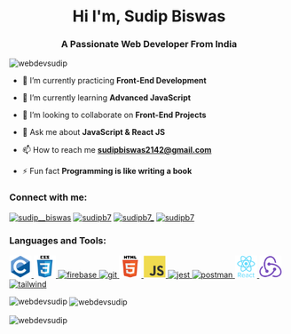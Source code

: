 <h1 align="center">Hi I'm, Sudip Biswas</h1>
<h3 align="center">A Passionate Web Developer From India</h3>

<p align="left"> <img src="https://komarev.com/ghpvc/?username=webdevsudip&label=Profile%20views&color=0e75b6&style=flat" alt="webdevsudip" /> </p>

- 🔭 I’m currently practicing **Front-End Development**

- 🌱 I’m currently learning **Advanced JavaScript**

- 👯 I’m looking to collaborate on **Front-End Projects**

- 💬 Ask me about **JavaScript & React JS**

- 📫 How to reach me **sudipbiswas2142@gmail.com**

- ⚡ Fun fact **Programming is like writing a book**

<h3 align="left">Connect with me:</h3>
<p align="left">
<a href="https://twitter.com/sudip__biswas" target="blank"><img align="center" src="https://raw.githubusercontent.com/rahuldkjain/github-profile-readme-generator/master/src/images/icons/Social/twitter.svg" alt="sudip__biswas" height="30" width="40" /></a>
<a href="https://linkedin.com/in/sudipb7" target="blank"><img align="center" src="https://raw.githubusercontent.com/rahuldkjain/github-profile-readme-generator/master/src/images/icons/Social/linked-in-alt.svg" alt="sudipb7" height="30" width="40" /></a>
<a href="https://instagram.com/itxsudip" target="blank"><img align="center" src="https://raw.githubusercontent.com/rahuldkjain/github-profile-readme-generator/master/src/images/icons/Social/instagram.svg" alt="sudipb7_" height="30" width="40" /></a>
<a href="https://www.leetcode.com/sudipb7" target="blank"><img align="center" src="https://raw.githubusercontent.com/rahuldkjain/github-profile-readme-generator/master/src/images/icons/Social/leet-code.svg" alt="sudipb7" height="30" width="40" /></a>
</p>

<h3 align="left">Languages and Tools:</h3>
<p align="left"> <a href="https://www.cprogramming.com/" target="_blank" rel="noreferrer"> <img src="https://raw.githubusercontent.com/devicons/devicon/master/icons/c/c-original.svg" alt="c" width="40" height="40"/> </a> <a href="https://www.w3schools.com/css/" target="_blank" rel="noreferrer"> <img src="https://raw.githubusercontent.com/devicons/devicon/master/icons/css3/css3-original-wordmark.svg" alt="css3" width="40" height="40"/> </a> <a href="https://firebase.google.com/" target="_blank" rel="noreferrer"> <img src="https://www.vectorlogo.zone/logos/firebase/firebase-icon.svg" alt="firebase" width="40" height="40"/> </a> <a href="https://git-scm.com/" target="_blank" rel="noreferrer"> <img src="https://www.vectorlogo.zone/logos/git-scm/git-scm-icon.svg" alt="git" width="40" height="40"/> </a> <a href="https://www.w3.org/html/" target="_blank" rel="noreferrer"> <img src="https://raw.githubusercontent.com/devicons/devicon/master/icons/html5/html5-original-wordmark.svg" alt="html5" width="40" height="40"/> </a> <a href="https://developer.mozilla.org/en-US/docs/Web/JavaScript" target="_blank" rel="noreferrer"> <img src="https://raw.githubusercontent.com/devicons/devicon/master/icons/javascript/javascript-original.svg" alt="javascript" width="40" height="40"/> </a> <a href="https://jestjs.io" target="_blank" rel="noreferrer"> <img src="https://www.vectorlogo.zone/logos/jestjsio/jestjsio-icon.svg" alt="jest" width="40" height="40"/> </a> <a href="https://postman.com" target="_blank" rel="noreferrer"> <img src="https://www.vectorlogo.zone/logos/getpostman/getpostman-icon.svg" alt="postman" width="40" height="40"/> </a> <a href="https://reactjs.org/" target="_blank" rel="noreferrer"> <img src="https://raw.githubusercontent.com/devicons/devicon/master/icons/react/react-original-wordmark.svg" alt="react" width="40" height="40"/> </a> <a href="https://redux.js.org" target="_blank" rel="noreferrer"> <img src="https://raw.githubusercontent.com/devicons/devicon/master/icons/redux/redux-original.svg" alt="redux" width="40" height="40"/> </a> <a href="https://tailwindcss.com/" target="_blank" rel="noreferrer"> <img src="https://www.vectorlogo.zone/logos/tailwindcss/tailwindcss-icon.svg" alt="tailwind" width="40" height="40"/> </a> </p>

<p><img align="left" src="https://github-readme-stats.vercel.app/api/top-langs?username=webdevsudip&show_icons=true&locale=en&layout=compact" alt="webdevsudip" /></p>

<p>&nbsp;<img align="center" src="https://github-readme-stats.vercel.app/api?username=webdevsudip&show_icons=true&locale=en" alt="webdevsudip" /></p>

<p><img align="center" src="https://github-readme-streak-stats.herokuapp.com/?user=webdevsudip&" alt="webdevsudip" /></p>
